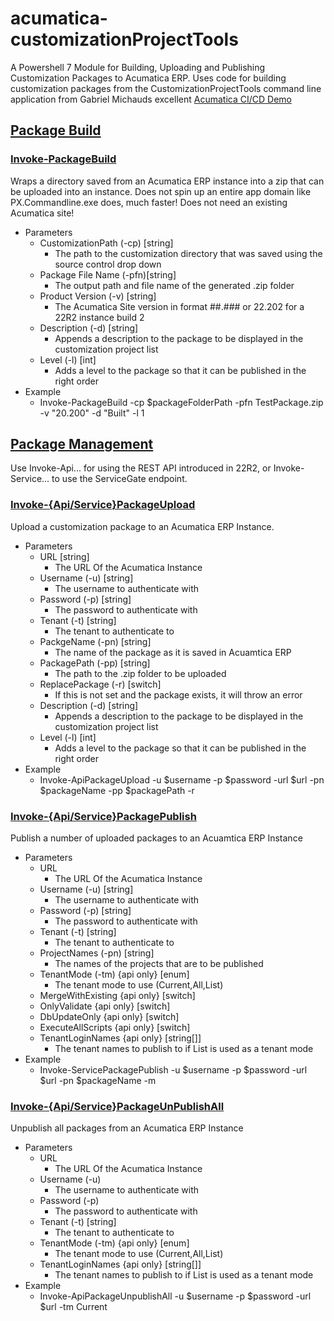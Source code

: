# <b>acumatica-customizationProjectTools</b>
A Powershell 7 Module for Building, Uploading and Publishing Customization Packages to Acumatica ERP. Uses code for building customization packages from the CustomizationProjectTools command line application from Gabriel Michauds excellent [Acumatica CI/CD Demo](https://github.com/VelixoSolutions/AcumaticaCIDemo)


## <u><b>Package Build</b></u>

### <u>Invoke-PackageBuild</u>
Wraps a directory saved from an Acumatica ERP instance into a zip that can be uploaded into an instance. Does not spin up an entire app domain like PX.Commandline.exe does, much faster! Does not need an existing Acumatica site!
- Parameters
    - CustomizationPath (-cp) [string]
        - The path to the customization directory that was saved using the source control drop down
    - Package File Name (-pfn)[string]
        - The output path and file name of the generated .zip folder
    - Product Version (-v) [string]
        - The Acumatica Site version in format ##.### or 22.202 for a 22R2 instance build 2
    - Description (-d) [string]
        - Appends a description to the package to be displayed in the customization project list
    - Level (-l) [int]
        - Adds a level to the package so that it can be published in the right order
- Example
   - Invoke-PackageBuild -cp $packageFolderPath -pfn TestPackage.zip -v "20.200" -d "Built" -l 1
    
## <u><b>Package Management</b></u>
Use Invoke-Api... for using the REST API introduced in 22R2, or Invoke-Service... to use the ServiceGate endpoint.


### <u>Invoke-{Api/Service}PackageUpload</u>

Upload a customization package to an Acumatica ERP Instance. 
- Parameters
    - URL [string]
        - The URL Of the Acumatica Instance
    - Username (-u) [string]
        - The username to authenticate with
    - Password (-p) [string]
        - The password to authenticate with
    - Tenant (-t) [string]
        - The tenant to authenticate to
    - PackgeName (-pn) [string]
        - The name of the package as it is saved in Acuamtica ERP
    - PackagePath (-pp) [string]
        - The path to the .zip folder to be uploaded
    - ReplacePackage (-r) [switch]
        - If this is not set and the package exists, it will throw an error
    - Description (-d) [string]
        - Appends a description to the package to be displayed in the customization project list
    - Level (-l) [int]
        - Adds a level to the package so that it can be published in the right order
- Example
   - Invoke-ApiPackageUpload -u $username -p $password -url $url -pn $packageName -pp $packagePath -r

### <u>Invoke-{Api/Service}PackagePublish</u>
Publish a number of uploaded packages to an Acuamtica ERP Instance
- Parameters
    - URL
        - The URL Of the Acumatica Instance
    - Username (-u) [string]
        - The username to authenticate with
    - Password (-p) [string]
        - The password to authenticate with
    - Tenant (-t) [string]
        - The tenant to authenticate to
    - ProjectNames (-pn) [string]
        - The names of the projects that are to be published
    - TenantMode (-tm) {api only} [enum]
        - The tenant mode to use (Current,All,List)
    - MergeWithExisting {api only} [switch]
    - OnlyValidate {api only} [switch]
    - DbUpdateOnly {api only} [switch]
    - ExecuteAllScripts {api only}  [switch]
    - TenantLoginNames {api only} [string[]]
        - The tenant names to publish to if List is used as a tenant mode
- Example
   - Invoke-ServicePackagePublish -u $username -p $password -url $url -pn $packageName -m

### <u>Invoke-{Api/Service}PackageUnPublishAll</u>
Unpublish all packages from an Acumatica ERP Instance
- Parameters
    - URL
        - The URL Of the Acumatica Instance
    - Username (-u)
        - The username to authenticate with
    - Password (-p)
        - The password to authenticate with
    - Tenant (-t) [string]
        - The tenant to authenticate to
    - TenantMode (-tm) {api only} [enum]
        - The tenant mode to use (Current,All,List)
    - TenantLoginNames {api only} [string[]]
        - The tenant names to publish to if List is used as a tenant mode
- Example
   - Invoke-ApiPackageUnpublishAll -u $username -p $password -url $url -tm Current